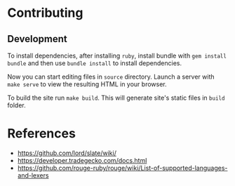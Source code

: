 # Contributing

## Development
To install dependencies, after installing `ruby`, install bundle with `gem install bundle` and then
use `bundle install` to install dependencies.

Now you can start editing files in `source` directory. Launch a server with `make serve` to view the
resulting HTML in your browser.

To build the site run `make build`. This will generate site's static files in `build` folder.

# References
* https://github.com/lord/slate/wiki/
* https://developer.tradegecko.com/docs.html
* https://github.com/rouge-ruby/rouge/wiki/List-of-supported-languages-and-lexers
